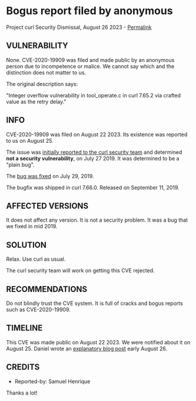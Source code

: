 Bogus report filed by anonymous
===============================

Project curl Security Dismissal, August 26 2023 -
[Permalink](https://curl.se/docs/CVE-2020-19909.html)

VULNERABILITY
-------------

None. CVE-2020-19909 was filed and made public by an anonymous person due to
incompetence or malice. We cannot say which and the distinction does not
matter to us.

The original description says:

"Integer overflow vulnerability in tool_operate.c in curl 7.65.2 via crafted
value as the retry delay."

INFO
----

CVE-2020-19909 was filed on August 22 2023. Its existence was reported to us
on August 25.

The issue was [initially reported to the curl security
team](https://hackerone.com/reports/661847) and determined **not a security
vulnerability**, on July 27 2019. It was determined to be a "plain bug".

The [bug was fixed](https://github.com/curl/curl/pull/4166) on July 29, 2019.

The bugfix was shipped in curl 7.66.0. Released on September 11, 2019.

AFFECTED VERSIONS
-----------------

It does not affect any version. It is not a security problem. It was a bug
that we fixed in mid 2019.

SOLUTION
------------

Relax. Use curl as usual.

The curl security team will work on getting this CVE rejected.

RECOMMENDATIONS
--------------

Do not blindly trust the CVE system. It is full of cracks and bogus reports
such as CVE-2020-19909.
 
TIMELINE
--------

This CVE was made public on August 22 2023. We were notified about it on
August 25. Daniel wrote an [explanatory blog
post](https://daniel.haxx.se/blog/2023/08/26/cve-2020-19909-is-everything-that-is-wrong-with-cves/)
early August 26.

CREDITS
-------

- Reported-by: Samuel Henrique

Thanks a lot!
